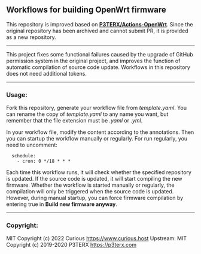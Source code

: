 ## Workflows for building OpenWrt firmware

This repository is improved based on **[P3TERX/Actions-OpenWrt](https://github.com/P3TERX/Actions-OpenWrt)**. Since the original repository has been archived and cannot submit PR, it is provided as a new repository.

- - -

This project fixes some functional failures caused by the upgrade of GitHub permission system in the original project, and improves the function of automatic compilation of source code update. Workflows in this repository does not need additional tokens.

- - -

### Usage:

Fork this repository, generate your workflow file from *template.yaml*. You can rename the copy of *template.yaml* to any name you want, but remember that the file extension must be *.yaml* or *.yml*.

In your workflow file, modify the content according to the annotations. 
Then you can startup the workflow manually or regularly. For run regularly, you need to uncomment:
```
  schedule:
    - cron: 0 */18 * * *
``` 
Each time this workflow runs, it will check whether the specified repository is updated. If the source code is updated, it will start compiling the new firmware.
Whether the workflow is started manually or regularly, the compilation will only be triggered when the source code is updated. However, during manual startup, you can force firmware compilation by entering true in **Build new firmware anyway**.

- - -

### Copyright:
MIT Copyright (c) 2022 Curious <https://www.curious.host>
Upstream: MIT Copyright (c) 2019-2020 P3TERX <https://p3terx.com>